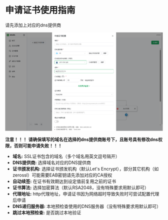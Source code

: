 # 申请证书使用指南

请先添加上对应的dns提供商

![alt text](../../../public/images/guide/help/certificate/index/image-1.png)

**注意！！！**
**请确保填写的域名在选择的dns提供商账号下，且账号具有修改dns权限，否则可能申请失败！！！**

*   **域名:** SSL证书包含的域名（多个域名用英文逗号隔开）
*   **DNS提供商:** 选择域名对应的DNS提供商
*   **证书颁发机构:** 选择证书颁发机构（默认Let's Encrypt），部分其它机构（如zerossl）可能需要EAB密钥请先添加对应的CA授权
*   **自动续签:** 在证书有效期达到设定值前复用之前的证书
*   **证书算法:** 选择加密算法（默认RSA2048，没有特殊要求用默认即可）
*   **代理地址:** http代理地址，申请证书因为网络超时导致失败时可尝试配置代理后申请
*   **DNS递归服务器:** 本地预检查使用的DNS服务器（没有特殊要求用默认即可）
*   **跳过本地预检查:** 是否跳过本地验证
